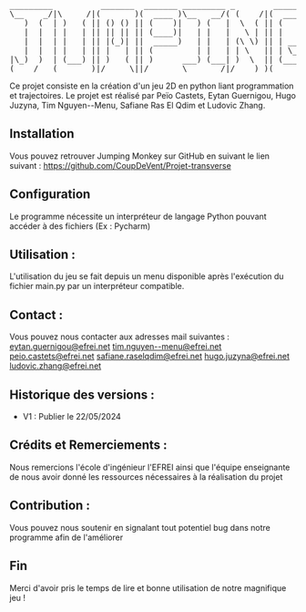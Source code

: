 <pre>
_________          _______  _______ _________ _        _______    _______  _______  _        _        _______          
\__    _/|\     /|(       )(  ____ )\__   __/( (    /|(  ____ \  (       )(  ___  )( (    /|| \    /\(  ____ \|\     /|
   )  (  | )   ( || () () || (    )|   ) (   |  \  ( || (    \/  | () () || (   ) ||  \  ( ||  \  / /| (    \/( \   / )
   |  |  | |   | || || || || (____)|   | |   |   \ | || |        | || || || |   | ||   \ | ||  (_/ / | (__     \ (_) / 
   |  |  | |   | || |(_)| ||  _____)   | |   | (\ \) || | ____   | |(_)| || |   | || (\ \) ||   _ (  |  __)     \   /  
   |  |  | |   | || |   | || (         | |   | | \   || | \_  )  | |   | || |   | || | \   ||  ( \ \ | (         ) (   
|\_)  )  | (___) || )   ( || )      ___) (___| )  \  || (___) |  | )   ( || (___) || )  \  ||  /  \ \| (____/\   | |   
(____/   (_______)|/     \||/       \_______/|/    )_)(_______)  |/     \|(_______)|/    )_)|_/    \/(_______/   \_/                      
</pre>

Ce projet consiste en la création d'un jeu 2D en python liant programmation et trajectoires. Le projet est réalisé par Peïo Castets, Eytan Guernigou, Hugo Juzyna, Tim Nguyen--Menu, Safiane Ras El Qdim et Ludovic Zhang.

## Installation

Vous pouvez retrouver Jumping Monkey sur GitHub en suivant le lien suivant : https://github.com/CoupDeVent/Projet-transverse

## Configuration

Le programme nécessite un interpréteur de langage Python pouvant accéder à des fichiers (Ex : Pycharm)

## Utilisation :

L'utilisation du jeu se fait depuis un menu disponible après l'exécution du fichier main.py par un interpréteur compatible.

## Contact :

Vous pouvez nous contacter aux adresses mail suivantes :
eytan.guernigou@efrei.net
tim.nguyen--menu@efrei.net
peio.castets@efrei.net
safiane.raselqdim@efrei.net
hugo.juzyna@efrei.net
ludovic.zhang@efrei.net

## Historique des versions :

- V1 : Publier le 22/05/2024

## Crédits et Remerciements :

Nous remercions l'école d'ingénieur l'EFREI ainsi que l'équipe enseignante de nous avoir donné les ressources nécessaires à la réalisation du projet

## Contribution :

Vous pouvez nous soutenir en signalant tout potentiel bug dans notre programme afin de l'améliorer

## Fin

Merci d'avoir pris le temps de lire et bonne utilisation de notre magnifique jeu !
